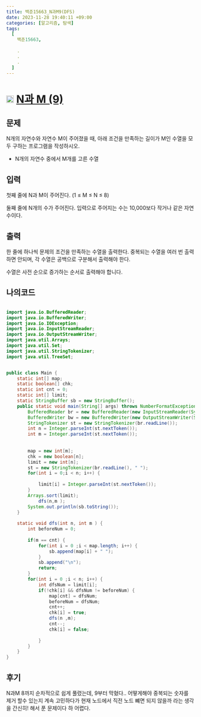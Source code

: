 ```yaml
---
title: 백준15663_N과M9(DFS)
date: 2023-11-28 19:40:11 +09:00
categories: [알고리즘, 탐색]
tags:
  [
    백준15663,
    
    .
    .
    .
  ]
---
```


# <img width="20px"  src="https://d2gd6pc034wcta.cloudfront.net/tier/9.svg" class="solvedac-tier"> [N과 M (9)](https://www.acmicpc.net/problem/15663) 



## 문제
<p>N개의 자연수와 자연수 M이 주어졌을 때, 아래 조건을 만족하는 길이가 M인 수열을 모두 구하는 프로그램을 작성하시오.</p>

<ul>
	<li>N개의 자연수 중에서 M개를 고른 수열</li>
</ul>

## 입력
<p>첫째 줄에 N과 M이 주어진다. (1 ≤ M ≤ N ≤ 8)</p>

<p>둘째 줄에 N개의 수가 주어진다. 입력으로 주어지는 수는 10,000보다 작거나 같은 자연수이다.</p>

## 출력
<p>한 줄에 하나씩 문제의 조건을 만족하는 수열을 출력한다. 중복되는 수열을 여러 번 출력하면 안되며, 각 수열은 공백으로 구분해서 출력해야 한다.</p>

<p>수열은 사전 순으로 증가하는 순서로 출력해야 합니다.</p>

## 나의코드

```java

import java.io.BufferedReader;
import java.io.BufferedWriter;
import java.io.IOException;
import java.io.InputStreamReader;
import java.io.OutputStreamWriter;
import java.util.Arrays;
import java.util.Set;
import java.util.StringTokenizer;
import java.util.TreeSet;


public class Main {
	static int[] map;
	static boolean[] chk;
	static int cnt = 0;
	static int[] limit;
	static StringBuffer sb = new StringBuffer();
	public static void main(String[] args) throws NumberFormatException, IOException {
		BufferedReader br = new BufferedReader(new InputStreamReader(System.in));
		BufferedWriter bw = new BufferedWriter(new OutputStreamWriter(System.out));
		StringTokenizer st = new StringTokenizer(br.readLine());
		int n = Integer.parseInt(st.nextToken());
		int m = Integer.parseInt(st.nextToken());
		
		
		map = new int[m];
		chk = new boolean[n];
		limit = new int[n];
		st = new StringTokenizer(br.readLine(), " ");
		for(int i = 0;i < n; i++) {
			
			limit[i] = Integer.parseInt(st.nextToken());
		}
		Arrays.sort(limit);
			dfs(n,m );
		System.out.println(sb.toString());
	}
	
	static void dfs(int n, int m ) {
		int beforeNum = 0;
		
		if(m == cnt) {
			for(int i = 0 ;i < map.length; i++) {
				sb.append(map[i] + " ");
			}
			sb.append("\n");
			return;
		}
		for(int i = 0 ;i < n; i++) {
			int dfsNum = limit[i];
			if(!chk[i] && dfsNum != beforeNum) {
				map[cnt] = dfsNum;
				beforeNum = dfsNum;
				cnt++;
				chk[i] = true;
				dfs(n ,m);
				cnt--;
				chk[i] = false;
				
			}
		}
	}
}
```

## 후기
<p>N과M 8까지 순차적으로 쉽게 풀렸는데, 9부터 막혔다.. 어떻게해야 중복되는 숫자를 제거 할수 있는지 계속 고민하다가 현재 노드에서 직전 노드 뺴면 되지 않을까 라는 생각을 간신히! 해서 푼 문제이다 하 어렵다.</p>